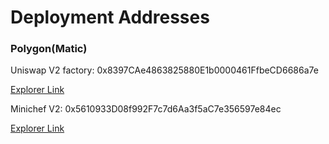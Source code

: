 # Deployment Addresses

### Polygon(Matic)

Uniswap V2 factory: 0x8397CAe4863825880E1b0000461FfbeCD6686a7e

[Explorer Link](https://polygonscan.com/address/0x8397CAe4863825880E1b0000461FfbeCD6686a7e)

Minichef V2: 0x5610933D08f992F7c7d6Aa3f5aC7e356597e84ec

[Explorer Link](https://polygonscan.com/address/0x5610933d08f992f7c7d6aa3f5ac7e356597e84ec#code)

